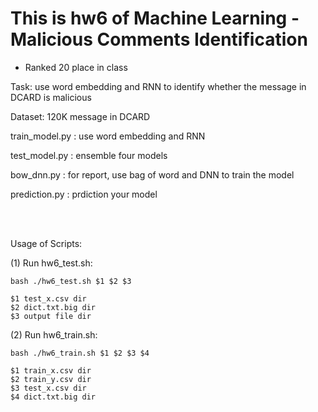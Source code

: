 # This is hw6  of Machine Learning - Malicious Comments Identification
* Ranked 20 place in class

Task: use word embedding and RNN to identify whether the message in DCARD is malicious

Dataset: 120K message in DCARD

train_model.py :  use word embedding and RNN

test_model.py : ensemble four models

bow_dnn.py : for report, use bag of word and DNN to train the model

prediction.py : prdiction your model 

<br><br>
    
Usage of Scripts:

(1) Run hw6_test.sh:

    bash ./hw6_test.sh $1 $2 $3

    $1 test_x.csv dir
    $2 dict.txt.big dir
    $3 output file dir

(2) Run hw6_train.sh:

    bash ./hw6_train.sh $1 $2 $3 $4
    
    $1 train_x.csv dir
    $2 train_y.csv dir
    $3 test_x.csv dir
    $4 dict.txt.big dir
